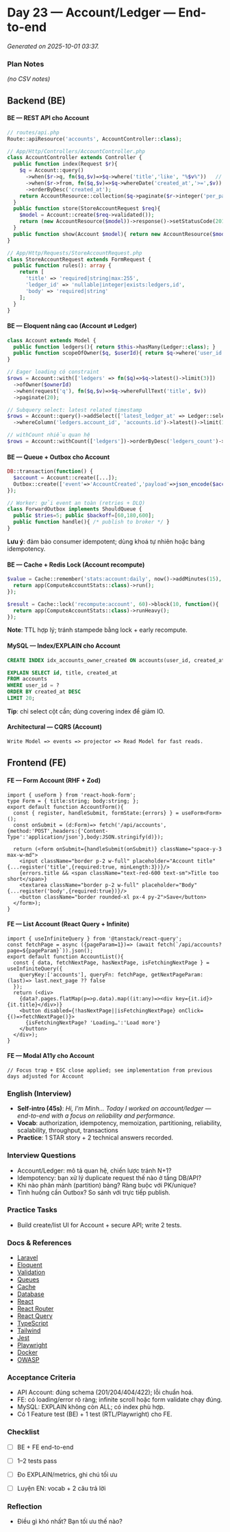 # Day 23 — Account/Ledger — End-to-end

_Generated on 2025-10-01 03:37._

### Plan Notes
_(no CSV notes)_

## Backend (BE)

#### BE — REST API cho Account
```php
// routes/api.php
Route::apiResource('accounts', AccountController::class);

// App/Http/Controllers/AccountController.php
class AccountController extends Controller {
  public function index(Request $r){
    $q = Account::query()
      ->when($r->q, fn($q,$v)=>$q->where('title','like', "%$v%"))   // search
      ->when($r->from, fn($q,$v)=>$q->whereDate('created_at','>=',$v)) // filter
      ->orderByDesc('created_at');
    return AccountResource::collection($q->paginate($r->integer('per_page',20)));
  }
  public function store(StoreAccountRequest $req){
    $model = Account::create($req->validated());
    return (new AccountResource($model))->response()->setStatusCode(201);
  }
  public function show(Account $model){ return new AccountResource($model->load('ledgers')); }
}

// App/Http/Requests/StoreAccountRequest.php
class StoreAccountRequest extends FormRequest {
  public function rules(): array {
    return [
      'title' => 'required|string|max:255',
      'ledger_id' => 'nullable|integer|exists:ledgers,id',
      'body' => 'required|string'
    ];
  }
}
```

#### BE — Eloquent nâng cao (Account ⇄ Ledger)
```php
class Account extends Model {
  public function ledgers(){ return $this->hasMany(Ledger::class); }
  public function scopeOfOwner($q, $userId){ return $q->where('user_id',$userId); }
}

// Eager loading có constraint
$rows = Account::with(['ledgers' => fn($q)=>$q->latest()->limit(3)])
  ->ofOwner($ownerId)
  ->when(request('q'), fn($q,$v)=>$q->whereFullText('title', $v))
  ->paginate(20);

// Subquery select: latest related timestamp
$rows = Account::query()->addSelect(['latest_ledger_at' => Ledger::select('created_at')
  ->whereColumn('ledgers.account_id', 'accounts.id')->latest()->limit(1)])->get();

// withCount nhiều quan hệ
$rows = Account::withCount(['ledgers'])->orderByDesc('ledgers_count')->limit(50)->get();
```

#### BE — Queue + Outbox cho Account
```php
DB::transaction(function() {
  $account = Account::create([...]);
  Outbox::create(['event'=>'AccountCreated','payload'=>json_encode($account)]);
});

// Worker: gửi event an toàn (retries + DLQ)
class ForwardOutbox implements ShouldQueue {
  public $tries=5; public $backoff=[60,180,600];
  public function handle(){ /* publish to broker */ }
}
```
**Lưu ý**: đảm bảo consumer idempotent; dùng khoá tự nhiên hoặc bảng idempotency.


#### BE — Cache + Redis Lock (Account recompute)
```php
$value = Cache::remember('stats:account:daily', now()->addMinutes(15), function(){
  return app(ComputeAccountStats::class)->run();
});

$result = Cache::lock('recompute:account', 60)->block(10, function(){
  return app(ComputeAccountStats::class)->runHeavy();
});
```
**Note**: TTL hợp lý; tránh stampede bằng lock + early recompute.


#### MySQL — Index/EXPLAIN cho Account
```sql
CREATE INDEX idx_accounts_owner_created ON accounts(user_id, created_at DESC);

EXPLAIN SELECT id, title, created_at
FROM accounts
WHERE user_id = ?
ORDER BY created_at DESC
LIMIT 20;
```
**Tip**: chỉ select cột cần; dùng covering index để giảm IO.


#### Architectural — CQRS (Account)
```txt
Write Model => events => projector => Read Model for fast reads.
```

## Frontend (FE)

#### FE — Form Account (RHF + Zod)
```tsx
import { useForm } from 'react-hook-form';
type Form = { title:string; body:string; };
export default function AccountForm(){
  const { register, handleSubmit, formState:{errors} } = useForm<Form>();
  const onSubmit = (d:Form)=> fetch('/api/accounts',{method:'POST',headers:{'Content-Type':'application/json'},body:JSON.stringify(d)});

  return (<form onSubmit={handleSubmit(onSubmit)} className="space-y-3 max-w-md">
    <input className="border p-2 w-full" placeholder="Account title" {...register('title',{required:true, minLength:3})}/>
    {errors.title && <span className="text-red-600 text-sm">Title too short</span>}
    <textarea className="border p-2 w-full" placeholder="Body" {...register('body',{required:true})}/>
    <button className="border rounded-xl px-4 py-2">Save</button>
  </form>);
}
```

#### FE — List Account (React Query + Infinite)
```tsx
import { useInfiniteQuery } from '@tanstack/react-query';
const fetchPage = async ({pageParam=1})=> (await fetch(`/api/accounts?page=${pageParam}`)).json();
export default function AccountList(){
  const { data, fetchNextPage, hasNextPage, isFetchingNextPage } = useInfiniteQuery({
    queryKey:['accounts'], queryFn: fetchPage, getNextPageParam: (last)=> last.next_page ?? false
  });
  return (<div>
    {data?.pages.flatMap(p=>p.data).map((it:any)=><div key={it.id}>{it.title}</div>)}
    <button disabled={!hasNextPage||isFetchingNextPage} onClick={()=>fetchNextPage()}>
      {isFetchingNextPage? 'Loading…':'Load more'}
    </button>
  </div>);
}
```

#### FE — Modal A11y cho Account
```tsx
// Focus trap + ESC close applied; see implementation from previous days adjusted for Account
```

### English (Interview)
- **Self-intro (45s)**: *Hi, I'm Minh... Today I worked on account/ledger — end-to-end with a focus on reliability and performance.*
- **Vocab**: authorization, idempotency, memoization, partitioning, reliability, scalability, throughput, transactions
- **Practice**: 1 STAR story + 2 technical answers recorded.


### Interview Questions
- Account/Ledger: mô tả quan hệ, chiến lược tránh N+1?
- Idempotency: bạn xử lý duplicate request thế nào ở tầng DB/API?
- Khi nào phân mảnh (partition) bảng? Ràng buộc với PK/unique?
- Tình huống cần Outbox? So sánh với trực tiếp publish.


### Practice Tasks
- Build create/list UI for Account + secure API; write 2 tests.

### Docs & References
- [Laravel](https://laravel.com/docs)
- [Eloquent](https://laravel.com/docs/eloquent)
- [Validation](https://laravel.com/docs/validation)
- [Queues](https://laravel.com/docs/queues)
- [Cache](https://laravel.com/docs/cache)
- [Database](https://dev.mysql.com/doc/)
- [React](https://react.dev/learn)
- [React Router](https://reactrouter.com/en/main)
- [React Query](https://tanstack.com/query/latest)
- [TypeScript](https://www.typescriptlang.org/docs/)
- [Tailwind](https://tailwindcss.com/docs)
- [Jest](https://jestjs.io/docs/getting-started)
- [Playwright](https://playwright.dev/docs/intro)
- [Docker](https://docs.docker.com/)
- [OWASP](https://owasp.org/www-project-top-ten/)

### Acceptance Criteria
- API Account: đúng schema (201/204/404/422); lỗi chuẩn hoá.
- FE: có loading/error rõ ràng; infinite scroll hoặc form validate chạy đúng.
- MySQL: EXPLAIN không còn ALL; có index phù hợp.
- Có 1 Feature test (BE) + 1 test (RTL/Playwright) cho FE.


### Checklist
- [ ] BE + FE end-to-end
- [ ] 1–2 tests pass
- [ ] Đo EXPLAIN/metrics, ghi chú tối ưu
- [ ] Luyện EN: vocab + 2 câu trả lời


### Reflection
- Điều gì khó nhất? Bạn tối ưu thế nào?